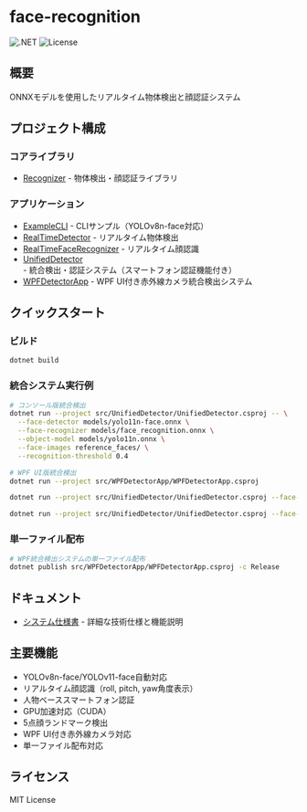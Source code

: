 # face-recognition

![.NET](https://img.shields.io/badge/.NET-8.0-blue)
![License](https://img.shields.io/badge/license-MIT-green)

## 概要

ONNXモデルを使用したリアルタイム物体検出と顔認証システム

## プロジェクト構成

### コアライブラリ
- [Recognizer](./src/Recognizer/readme.md) - 物体検出・顔認証ライブラリ

### アプリケーション
- [ExampleCLI](./src/ExampleCLI/README.md) - CLIサンプル（YOLOv8n-face対応）
- [RealTimeDetector](./src/RealTimeDetector/README.md) - リアルタイム物体検出
- [RealTimeFaceRecognizer](./src/RealTimeFaceRecognizer/README.md) - リアルタイム顔認識
- [UnifiedDetector](./src/UnifiedDetector/README.md) - 統合検出・認証システム（スマートフォン認証機能付き）
- [WPFDetectorApp](./src/WPFDetectorApp/README.md) - WPF UI付き赤外線カメラ統合検出システム

## クイックスタート

### ビルド
```bash
dotnet build
```

### 統合システム実行例
```bash
# コンソール版統合検出
dotnet run --project src/UnifiedDetector/UnifiedDetector.csproj -- \
  --face-detector models/yolo11n-face.onnx \
  --face-recognizer models/face_recognition.onnx \
  --object-model models/yolo11n.onnx \
  --face-images reference_faces/ \
  --recognition-threshold 0.4

# WPF UI版統合検出
dotnet run --project src/WPFDetectorApp/WPFDetectorApp.csproj
```

```bash
dotnet run --project src/UnifiedDetector/UnifiedDetector.csproj --face-detector .local/models/yolov11n-face.onnx --face-recognizer .local/models/arcface.onnx --object-model .local/models/yolo11n.onnx --face-images .local/assets/face01 --camera 1

dotnet run --project src/UnifiedDetector/UnifiedDetector.csproj --face-detector .local/models/yolov11n-face.onnx --face-recognizer .local/models/arcface.onnx --object-model .local/models/yolov3-12-int8.onnx --face-images .local/assets/face01 --camera 0
```

### 単一ファイル配布
```bash
# WPF統合検出システムの単一ファイル配布
dotnet publish src/WPFDetectorApp/WPFDetectorApp.csproj -c Release
```

## ドキュメント

- [システム仕様書](./docs/system-specifications.md) - 詳細な技術仕様と機能説明

## 主要機能

- YOLOv8n-face/YOLOv11-face自動対応
- リアルタイム顔認識（roll, pitch, yaw角度表示）
- 人物ベーススマートフォン認証
- GPU加速対応（CUDA）
- 5点顔ランドマーク検出
- WPF UI付き赤外線カメラ対応
- 単一ファイル配布対応

## ライセンス

MIT License
